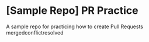 # [Sample Repo] PR Practice
A sample repo for practicing how to create Pull Requests
mergedconflictresolved
